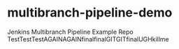 # multibranch-pipeline-demo
Jenkins Multibranch Pipeline Example Repo TestTestTestAGAINAGAINfinalfinalGITGITfinalUGHkillme
